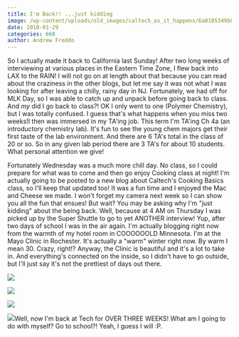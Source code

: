 ```yaml
---
title: I'm Back!! ...just kidding
image: /wp-content/uploads/old_images/caltech_as_it_happens/6a0105349b8251970b0120a826322c970b.jpg
date: 2010-01-29
categories: 668
author: Andrew Freddo
---
```



So I actually made it back to California last Sunday! After two long weeks of interviewing at various places in the Eastern Time Zone, I flew back into LAX to the RAIN! I will not go on at length about that because you can read about the craziness in the other blogs, but let me say it was not what I was looking for after leaving a chilly, rainy day in NJ. Fortunately, we had off for MLK Day, so I was able to catch up and unpack before going back to class. And *my* did I go back to class?! OK I only went to one (Polymer Chemistry), but I was totally confused. I guess that's what happens when you miss two weeks!I then was immersed in my TA'ing job. This term I'm TA'ing Ch 4a (an introductory chemistry lab). It's fun to see the young chem majors get their first taste of the lab environment. And there are 6 TA's total in the class of 20 or so. So in any given lab period there are 3 TA's for about 10 students. What personal attention we give!

Fortunately Wednesday was a much more chill day. No class, so I could prepare for what was to come and then go enjoy Cooking class at night! I'm actually going to be posted to a new blog about Caltech's Cooking Basics class, so I'll keep that updated too! It was a fun time and I enjoyed the Mac and Cheese we made. I won't forget my camera next week so I can show you all the fun that ensues!
But wait? You may be asking why I'm "just kidding" about the being back. Well, because at 4 AM on Thursday I was picked up by the Super Shuttle to go to yet ANOTHER interview! Yup, after two days of school I was in the air again. I'm actually blogging right now from the warmth of my hotel room in COOOOOOLD Minnesota. I'm at the Mayo Clinic in Rochester. It's actually a "warm" winter right now. By warm I mean 30. Crazy, right!? Anyway, the Clinic is beautiful and it's a lot to take in. And everything's connected on the inside, so I didn't have to go outside, but I'll just say it's not the prettiest of days out there.


![](/old_images/caltech_as_it_happens/6a0105349b8251970b01287710a163970c.jpg)

![](/old_images/caltech_as_it_happens/6a0105349b8251970b0120a80d93c9970b.jpg)

![](/old_images/caltech_as_it_happens/6a0105349b8251970b0120a80d966c970b.jpg)

![](/old_images/caltech_as_it_happens/6a0105349b8251970b01287710aafd970c.jpg)Well, now I'm back at Tech for OVER THREE WEEKS! What am I going to do with myself? Go to school?! Yeah, I guess I will :P.

